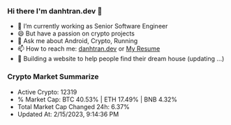 ### Hi there I'm danhtran.dev 👋

- 🔭 I’m currently working as Senior Software Engineer
- 😄 But have a passion on crypto projects
- 💬 Ask me about Android, Crypto, Running 
- 📫 How to reach me: <a href="https://danhtran.dev" target="_blank">danhtran.dev</a> or <a href="Dan-Resume.pdf" target="_blank">My Resume</a>
- 🌱 Building a website to help people find their dream house (updating ...)

### Crypto Market Summarize
- Active Crypto: 12319
- % Market Cap: BTC 40.53% | ETH 17.49% | BNB 4.32%
- Total Market Cap Changed 24h: 6.37%
- Updated At: 2/15/2023, 9:14:36 PM
